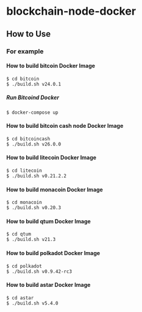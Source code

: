 # blockchain-node-docker

## How to Use

### For example

#### How to build bitcoin Docker Image

```
$ cd bitcoin
$ ./build.sh v24.0.1
```

##### Run Bitcoind Docker

```
$ docker-compose up
```

#### How to build bitcoin cash node Docker Image

```
$ cd bitcoincash
$ ./build.sh v26.0.0
```

#### How to build litecoin Docker Image

```
$ cd litecoin
$ ./build.sh v0.21.2.2
```

#### How to build monacoin Docker Image

```
$ cd monacoin
$ ./build.sh v0.20.3
```
#### How to build qtum Docker Image

```
$ cd qtum
$ ./build.sh v21.3
```

#### How to build polkadot Docker Image

```
$ cd polkadot
$ ./build.sh v0.9.42-rc3
```

#### How to build astar Docker Image

```
$ cd astar
$ ./build.sh v5.4.0
```
